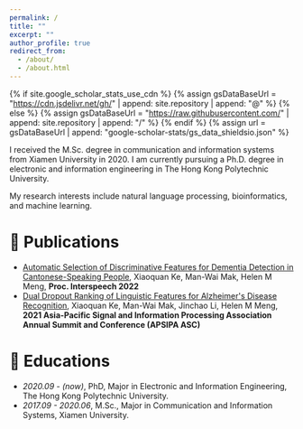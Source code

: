 ```yaml
---
permalink: /
title: ""
excerpt: ""
author_profile: true
redirect_from: 
  - /about/
  - /about.html
---
```


{% if site.google_scholar_stats_use_cdn %}
{% assign gsDataBaseUrl = "https://cdn.jsdelivr.net/gh/" | append: site.repository | append: "@" %}
{% else %}
{% assign gsDataBaseUrl = "https://raw.githubusercontent.com/" | append: site.repository | append: "/" %}
{% endif %}
{% assign url = gsDataBaseUrl | append: "google-scholar-stats/gs_data_shieldsio.json" %}

<span class='anchor' id='about-me'></span>

I received the M.Sc. degree in communication and information systems from Xiamen University in 2020. I am currently pursuing a Ph.D. degree in electronic and information engineering in The Hong Kong Polytechnic University.

My research interests include natural language processing, bioinformatics, and machine learning.

# 📝 Publications 
- [Automatic Selection of Discriminative Features for Dementia Detection in Cantonese-Speaking People](http://www.eie.polyu.edu.hk/~mwmak/papers/interspeech22b.pdf), Xiaoquan Ke, Man-Wai Mak, Helen M Meng, **Proc. Interspeech 2022**
- [Dual Dropout Ranking of Linguistic Features for Alzheimer's Disease Recognition](http://www.eie.polyu.edu.hk/~mwmak/papers/apsipa21b.pdf), Xiaoquan Ke, Man-Wai Mak, Jinchao Li, Helen M Meng, **2021 Asia-Pacific Signal and Information Processing Association Annual Summit and Conference (APSIPA ASC)**

# 📖 Educations
- *2020.09 - (now)*, PhD, Major in Electronic and Information Engineering, The Hong Kong Polytechnic University.
- *2017.09 - 2020.06*, M.Sc., Major in Communication and Information Systems, Xiamen University.
